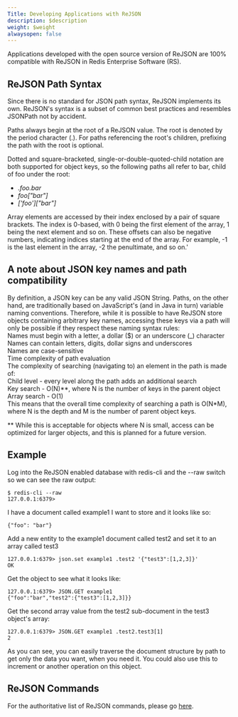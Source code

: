 ```yaml
---
Title: Developing Applications with ReJSON
description: $description
weight: $weight
alwaysopen: false
---
```

Applications developed with the open source version of ReJSON are 100%
compatible with ReJSON in Redis Enterprise Software (RS).

ReJSON Path Syntax
------------------

Since there is no standard for JSON path syntax, ReJSON implements its
own. ReJSON's syntax is a subset of common best practices and resembles
JSONPath not by accident.

Paths always begin at the root of a ReJSON value. The root is denoted by
the period character (.). For paths referencing the root's children,
prefixing the path with the root is optional.

Dotted and square-bracketed, single-or-double-quoted-child notation are
both supported for object keys, so the following paths all refer to bar,
child of foo under the root:

-   *.foo.bar*
-   *foo\["bar"\]*
-   *\['foo'\]\["bar"\]*

Array elements are accessed by their index enclosed by a pair of square
brackets. The index is 0-based, with 0 being the first element of the
array, 1 being the next element and so on. These offsets can also be
negative numbers, indicating indices starting at the end of the array.
For example, -1 is the last element in the array, -2 the penultimate,
and so on.'

A note about JSON key names and path compatibility
--------------------------------------------------

By definition, a JSON key can be any valid JSON String. Paths, on the
other hand, are traditionally based on JavaScript's (and in Java in
turn) variable naming conventions. Therefore, while it is possible to
have ReJSON store objects containing arbitrary key names, accessing
these keys via a path will only be possible if they respect these naming
syntax rules:\
Names must begin with a letter, a dollar (\$) or an underscore (\_)
character\
Names can contain letters, digits, dollar signs and underscores\
Names are case-sensitive\
Time complexity of path evaluation\
The complexity of searching (navigating to) an element in the path is
made of:\
Child level - every level along the path adds an additional search\
Key search - O(N)\*\*, where N is the number of keys in the parent
object\
Array search - O(1)\
This means that the overall time complexity of searching a path is
O(N\*M), where N is the depth and M is the number of parent object keys.

\*\* While this is acceptable for objects where N is small, access can
be optimized for larger objects, and this is planned for a future
version.

Example
-------

Log into the ReJSON enabled database with redis-cli and the --raw switch
so we can see the raw output:

``` {style="border: 2px solid #ddd; background-color: #333; color: #fff; padding: 10px; -webkit-font-smoothing: auto;"}
$ redis-cli --raw
127.0.0.1:6379>
```

I have a document called example1 I want to store and it looks like so:

``` {style="border: 2px solid #ddd; background-color: #333; color: #fff; padding: 10px; -webkit-font-smoothing: auto;"}
{"foo": "bar"}
```

Add a new entity to the example1 document called test2 and set it to an
array called test3

``` {style="border: 2px solid #ddd; background-color: #333; color: #fff; padding: 10px; -webkit-font-smoothing: auto;"}
127.0.0.1:6379> json.set example1 .test2 '{"test3":[1,2,3]}'
OK
```

Get the object to see what it looks like:

``` {style="border: 2px solid #ddd; background-color: #333; color: #fff; padding: 10px; -webkit-font-smoothing: auto;"}
127.0.0.1:6379> JSON.GET example1
{"foo":"bar","test2":{"test3":[1,2,3]}}
```

Get the second array value from the test2 sub-document in the test3
object's array:

``` {style="border: 2px solid #ddd; background-color: #333; color: #fff; padding: 10px; -webkit-font-smoothing: auto;"}
127.0.0.1:6379> JSON.GET example1 .test2.test3[1]
2
```

As you can see, you can easily traverse the document structure by path
to get only the data you want, when you need it. You could also use this
to increment or another operation on this object.

ReJSON Commands
---------------

For the authoritative list of ReJSON commands, please go
[here](http://rejson.io/).
